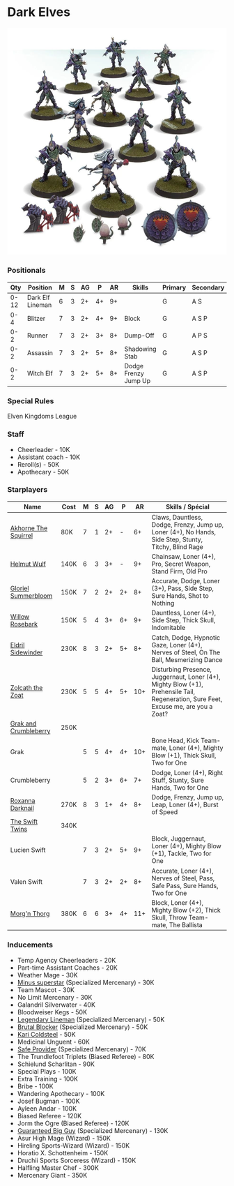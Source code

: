 ﻿# Dark Elves

![](../media/teams/NaggarothNightwings01.jpg)

### Positionals
| Qty  | Position              | M | S | AG | P  | AR | Skills                                           | Primary | Secondary | Cost |
| ---- | --------------------- | - | - | -- | -- | -- | ------------------------------------------------ | ------- | --------- | ---- |
| 0-12 | Dark Elf Lineman      | 6 | 3 | 2+ | 4+ | 9+ |                                                  | G       | A S       | 70K  |
| 0-4  | Blitzer               | 7 | 3 | 2+ | 4+ | 9+ | Block                                            | G       | A S P     | 100K |
| 0-2  | Runner                | 7 | 3 | 2+ | 3+ | 8+ | Dump-Off                                        | G       | A P S     | 80K  |
| 0-2  | Assassin              | 7 | 3 | 2+ | 5+ | 8+ | Shadowing<br>Stab                                | G       | A S P     | 85K  |
| 0-2  | Witch Elf             | 7 | 3 | 2+ | 5+ | 8+ | Dodge<br>Frenzy<br>Jump Up                      | G       | A S P     | 110K |

### Special Rules
Elven Kingdoms League

### Staff
* Cheerleader - 10K
* Assistant coach - 10K
* Reroll(s) - 50K
* Apothecary  - 50K

### Starplayers
| Name                | Cost | M   | S   | AG  | P   | AR  | Skills / Spécial                                                                                       |
| ------------------- | ---- | --- | --- | --- | --- | --- | ------------------------------------------------------------------------------------------------------ |
| [Akhorne The Squirrel](../starplayers/Akhorne_The_Squirrel.md) | 80K  | 7   | 1   | 2+  | -   | 6+  | Claws, Dauntless, Dodge, Frenzy, Jump up, Loner (4+), No Hands, Side Step, Stunty, Titchy, Blind Rage |
| [Helmut Wulf](../starplayers/Helmut_Wulf.md)         | 140K | 6   | 3   | 3+  | -   | 9+  | Chainsaw, Loner (4+), Pro, Secret Weapon, Stand Firm, Old Pro                                       |
| [Gloriel Summerbloom](../starplayers/Gloriel_Summerbloom.md) | 150K | 7   | 2   | 2+  | 2+  | 8+  | Accurate, Dodge, Loner (3+), Pass, Side Step, Sure Hands, Shot to Nothing                          |
| [Willow Rosebark](../starplayers/Willow_Rosebark.md)     | 150K | 5   | 4   | 3+  | 6+  | 9+  | Dauntless, Loner (4+), Side Step, Thick Skull, Indomitable                                          |
| [Eldril Sidewinder](../starplayers/Eldril_Sidewinder.md)   | 230K | 8   | 3   | 2+  | 5+  | 8+  | Catch, Dodge, Hypnotic Gaze, Loner (4+), Nerves of Steel, On The Ball, Mesmerizing Dance             |
| [Zolcath the Zoat](../starplayers/Zolcath_the_Zoat.md)    | 230K | 5   | 5   | 4+  | 5+  | 10+ | Disturbing Presence, Juggernaut, Loner (4+), Mighty Blow (+1), Prehensile Tail, Regeneration, Sure Feet, Excuse me, are you a Zoat? |
| [Grak and Crumbleberry](../starplayers/Grak_and_Crumbleberry.md) | 250K |     |     |     |     |     |                                                                                                      |
| Grak                |      | 5   | 5   | 4+  | 4+  | 10+ | Bone Head, Kick Team-mate, Loner (4+), Mighty Blow (+1), Thick Skull, Two for One                   |
| Crumbleberry        |      | 5   | 2   | 3+  | 6+  | 7+  | Dodge, Loner (4+), Right Stuff, Stunty, Sure Hands, Two for One                                   |
| [Roxanna Darknail](../starplayers/Roxanna_Darknail.md)    | 270K | 8   | 3   | 1+  | 4+  | 8+  | Dodge, Frenzy, Jump up, Leap, Loner (4+), Burst of Speed                                             |
| [The Swift Twins](../starplayers/The_Swift_Twins.md)     | 340K |     |     |     |     |     |                                                                                                      |
| Lucien Swift        |      | 7   | 3   | 2+  | 5+  | 9+  | Block, Juggernaut, Loner (4+), Mighty Blow (+1), Tackle, Two for One                               |
| Valen Swift         |      | 7   | 3   | 2+  | 2+  | 8+  | Accurate, Loner (4+), Nerves of Steel, Pass, Safe Pass, Sure Hands, Two for One                     |
| [Morg'n Thorg](../starplayers/Morg'n_Thorg.md)        | 380K | 6   | 6   | 3+  | 4+  | 11+ | Block, Loner (4+), Mighty Blow (+2), Thick Skull, Throw Team-mate, The Ballista                    |

### Inducements
* Temp Agency Cheerleaders - 20K
* Part-time Assistant Coaches - 20K
* Weather Mage - 30K
* [Minus superstar](../starplayers/Minus_superstar.md) (Specialized Mercenary) - 30K
* Team Mascot - 30K
* No Limit Mercenary - 30K
* Galandril Silverwater - 40K
* Bloodweiser Kegs - 50K
* [Legendary Lineman](../starplayers/Legendary_Lineman.md) (Specialized Mercenary) - 50K
* [Brutal Blocker](../starplayers/Brutal_Blocker.md) (Specialized Mercenary) - 50K
* [Kari Coldsteel](../starplayers/Kari_Coldsteel.md) - 50K
* Medicinal Unguent - 60K
* [Safe Provider](../starplayers/Safe_Provider.md) (Specialized Mercenary) - 70K
* The Trundlefoot Triplets (Biased Referee) - 80K
* Schielund Scharlitan - 90K
* Special Plays - 100K
* Extra Training - 100K
* Bribe - 100K
* Wandering Apothecary - 100K
* Josef Bugman - 100K
* Ayleen Andar - 100K
* Biased Referee - 120K
* Jorm the Ogre (Biased Referee) - 120K
* [Guaranteed Big Guy](../starplayers/Guaranteed_Big_Guy.md) (Specialized Mercenary) - 130K
* Asur High Mage (Wizard) - 150K
* Hireling Sports-Wizard (Wizard) - 150K
* Horatio X. Schottenheim - 150K
* Druchii Sports Sorceress (Wizard) - 150K
* Halfling Master Chef - 300K
* Mercenary Giant - 350K